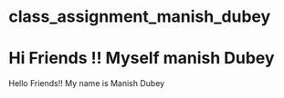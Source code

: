 # class_assignment_manish_dubey


Hi Friends !! Myself manish Dubey
=====
Hello Friends!! My name is Manish Dubey

